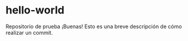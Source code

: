 # hello-world
Repositorio de prueba
¡Buenas!
Esto es una breve descripción de cómo realizar un commit.
